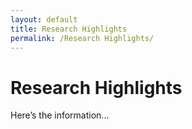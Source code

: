 ```yaml
---
layout: default
title: Research Highlights
permalink: /Research Highlights/
---
```


# Research Highlights
Here’s the information...
